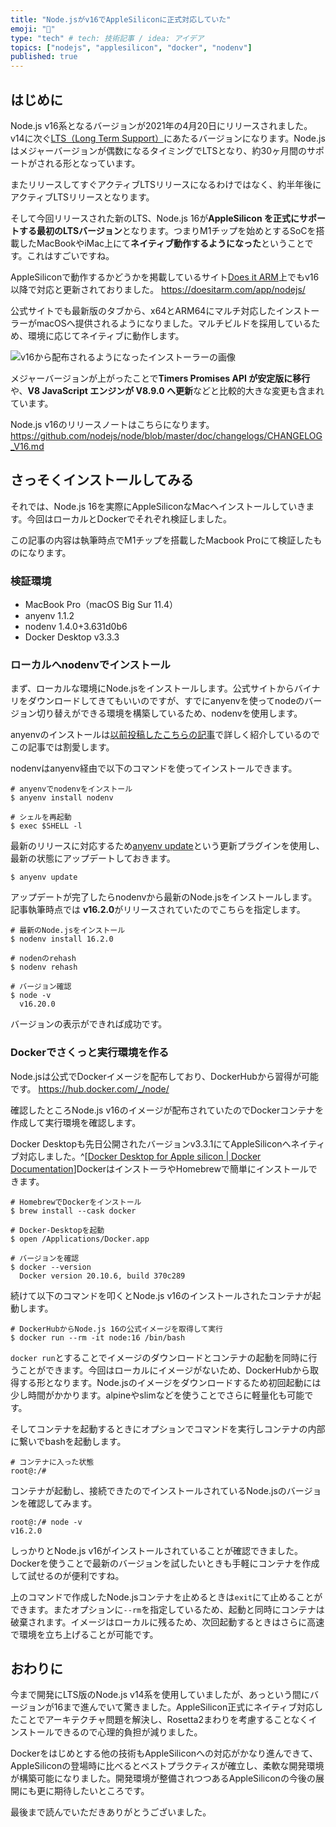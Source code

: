 ```yaml
---
title: "Node.jsがv16でAppleSiliconに正式対応していた"
emoji: "🍎"
type: "tech" # tech: 技術記事 / idea: アイデア
topics: ["nodejs", "applesilicon", "docker", "nodenv"]
published: true
---
```


## はじめに

Node.js v16系となるバージョンが2021年の4月20日にリリースされました。v14に次ぐ[LTS（Long Term Support）](https://nodejs.org/ja/about/releases)にあたるバージョンになります。Node.jsはメジャーバージョンが偶数になるタイミングでLTSとなり、約30ヶ月間のサポートがされる形となっています。

またリリースしてすぐアクティブLTSリリースになるわけではなく、約半年後にアクティブLTSリリースとなります。

そして今回リリースされた新のLTS、Node.js 16が**AppleSilicon を正式にサポートする最初のLTSバージョン**となります。つまりM1チップを始めとするSoCを搭載したMacBookやiMac上にて**ネイティブ動作するようになった**ということです。これはすごいですね。

AppleSiliconで動作するかどうかを掲載しているサイト[Does it ARM](https://doesitarm.com)上でもv16以降で対応と更新されておりました。
https://doesitarm.com/app/nodejs/

公式サイトでも最新版のタブから、x64とARM64にマルチ対応したインストーラーがmacOSへ提供されるようになりました。マルチビルドを採用しているため、環境に応じてネイティブに動作します。

![v16から配布されるようになったインストーラーの画像](/images/node-supports-applesilicon/image01.png)

メジャーバージョンが上がったことで**Timers Promises API が安定版に移行**や、**V8 JavaScript エンジンが V8.9.0 へ更新**などと比較的大きな変更も含まれています。

Node.js v16のリリースノートはこちらになります。
https://github.com/nodejs/node/blob/master/doc/changelogs/CHANGELOG_V16.md

## さっそくインストールしてみる

それでは、Node.js 16を実際にAppleSiliconなMacへインストールしていきます。今回はローカルとDockerでそれぞれ検証しました。

この記事の内容は執筆時点でM1チップを搭載したMacbook Proにて検証したものになります。

### 検証環境

- MacBook Pro（macOS Big Sur 11.4）
- anyenv 1.1.2
- nodenv 1.4.0+3.631d0b6
- Docker Desktop v3.3.3

### ローカルへnodenvでインストール

まず、ローカルな環境にNode.jsをインストールします。公式サイトからバイナリをダウンロードしてきてもいいのですが、すでにanyenvを使ってnodeのバージョン切り替えができる環境を構築しているため、nodenvを使用します。

anyenvのインストールは[以前投稿したこちらの記事](https://zenn.dev/ryuu/articles/use-anyversions)で詳しく紹介しているのでこの記事では割愛します。

nodenvはanyenv経由で以下のコマンドを使ってインストールできます。

```shell
# anyenvでnodenvをインストール
$ anyenv install nodenv

# シェルを再起動
$ exec $SHELL -l
```

最新のリリースに対応するため[anyenv update](https://github.com/znz/anyenv-update)という更新プラグインを使用し、最新の状態にアップデートしておきます。

```shell
$ anyenv update
```

アップデートが完了したらnodenvから最新のNode.jsをインストールします。記事執筆時点では **v16.2.0**がリリースされていたのでこちらを指定します。

```shell
# 最新のNode.jsをインストール
$ nodenv install 16.2.0

# nodenのrehash
$ nodenv rehash

# バージョン確認
$ node -v
  v16.20.0
```

バージョンの表示ができれば成功です。

### Dockerでさくっと実行環境を作る

Node.jsは公式でDockerイメージを配布しており、DockerHubから習得が可能です。
https://hub.docker.com/_/node/

確認したところNode.js v16のイメージが配布されていたのでDockerコンテナを作成して実行環境を確認します。

Docker Desktopも先日公開されたバージョンv3.3.1にてAppleSiliconへネイティブ対応しました。^[[Docker Desktop for Apple silicon | Docker Documentation](https://docs.docker.com/docker-for-mac/apple-silicon)]DockerはインストーラやHomebrewで簡単にインストールできます。

```shell
# HomebrewでDockerをインストール
$ brew install --cask docker

# Docker-Desktopを起動
$ open /Applications/Docker.app

# バージョンを確認
$ docker --version
  Docker version 20.10.6, build 370c289
```

続けて以下のコマンドを叩くとNode.js v16のインストールされたコンテナが起動します。

```docker
# DockerHubからNode.js 16の公式イメージを取得して実行
$ docker run --rm -it node:16 /bin/bash
```

`docker run`とすることでイメージのダウンロードとコンテナの起動を同時に行うことができます。今回はローカルにイメージがないため、DockerHubから取得する形となります。Node.jsのイメージをダウンロードするため初回起動には少し時間がかかります。alpineやslimなどを使うことでさらに軽量化も可能です。

そしてコンテナを起動するときにオプションでコマンドを実行しコンテナの内部に繋いでbashを起動します。

```docker
# コンテナに入った状態
root@:/#
```

コンテナが起動し、接続できたのでインストールされているNode.jsのバージョンを確認してみます。

```docker
root@:/# node -v
v16.2.0
```

しっかりとNode.js v16がインストールされていることが確認できました。Dockerを使うことで最新のバージョンを試したいときも手軽にコンテナを作成して試せるのが便利ですね。

上のコマンドで作成したNode.jsコンテナを止めるときは`exit`にて止めることができます。またオプションに`--rm`を指定しているため、起動と同時にコンテナは破棄されます。イメージはローカルに残るため、次回起動するときはさらに高速で環境を立ち上げることが可能です。

## おわりに

今まで開発にLTS版のNode.js v14系を使用していましたが、あっという間にバージョンが16まで進んでいて驚きました。AppleSilicon正式にネイティブ対応したことでアーキテクチャ問題を解決し、Rosetta2まわりを考慮することなくインストールできるので心理的負担が減りました。

Dockerをはじめとする他の技術もAppleSiliconへの対応がかなり進んできて、AppleSiliconの登場時に比べるとベストプラクティスが確立し、柔軟な開発環境が構築可能になりました。開発環境が整備されつつあるAppleSiliconの今後の展開にも更に期待したいところです。

最後まで読んでいただきありがとうございました。
